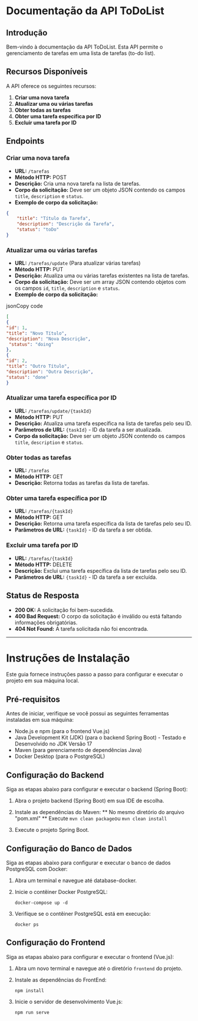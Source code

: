 # Documentação da API ToDoList

## Introdução

Bem-vindo à documentação da API ToDoList. Esta API permite o gerenciamento de tarefas em uma lista de tarefas (to-do list).

## Recursos Disponíveis

A API oferece os seguintes recursos:

1. **Criar uma nova tarefa**
2. **Atualizar uma ou várias tarefas**
3. **Obter todas as tarefas**
4. **Obter uma tarefa específica por ID**
5. **Excluir uma tarefa por ID**

## Endpoints

### Criar uma nova tarefa

- **URL:** `/tarefas`
- **Método HTTP:** POST
- **Descrição:** Cria uma nova tarefa na lista de tarefas.
- **Corpo da solicitação:** Deve ser um objeto JSON contendo os campos `title`, `description` e `status`.
- **Exemplo de corpo da solicitação:**
```json
{
    "title": "Título da Tarefa",
    "description": "Descrição da Tarefa",
    "status": "toDo"
}
```

### Atualizar uma ou várias tarefas

*   **URL:** `/tarefas/update` (Para atualizar várias tarefas)
*   **Método HTTP:** PUT
*   **Descrição:** Atualiza uma ou várias tarefas existentes na lista de tarefas.
*   **Corpo da solicitação:** Deve ser um array JSON contendo objetos com os campos `id`, `title`, `description` e `status`.
*   **Exemplo de corpo da solicitação:**

jsonCopy code
```json
[
{
"id": 1,
"title": "Novo Título",
"description": "Nova Descrição",
 "status": "doing"
},
{
"id": 2,
"title": "Outro Título",
"description": "Outra Descrição",
"status": "done"
}
```

### Atualizar uma tarefa específica por ID

*   **URL:** `/tarefas/update/{taskId}`
*   **Método HTTP:** PUT
*   **Descrição:** Atualiza uma tarefa específica na lista de tarefas pelo seu ID.
*   **Parâmetros de URL:** `{taskId}` - ID da tarefa a ser atualizada.
*   **Corpo da solicitação:** Deve ser um objeto JSON contendo os campos `title`, `description` e `status`.

### Obter todas as tarefas

*   **URL:** `/tarefas`
*   **Método HTTP:** GET
*   **Descrição:** Retorna todas as tarefas da lista de tarefas.

### Obter uma tarefa específica por ID

*   **URL:** `/tarefas/{taskId}`
*   **Método HTTP:** GET
*   **Descrição:** Retorna uma tarefa específica da lista de tarefas pelo seu ID.
*   **Parâmetros de URL:** `{taskId}` - ID da tarefa a ser obtida.

### Excluir uma tarefa por ID

*   **URL:** `/tarefas/{taskId}`
*   **Método HTTP:** DELETE
*   **Descrição:** Exclui uma tarefa específica da lista de tarefas pelo seu ID.
*   **Parâmetros de URL:** `{taskId}` - ID da tarefa a ser excluída.

Status de Resposta
------------------

*   **200 OK:** A solicitação foi bem-sucedida.
*   **400 Bad Request:** O corpo da solicitação é inválido ou está faltando informações obrigatórias.
*   **404 Not Found:** A tarefa solicitada não foi encontrada.
------------------------------------------------------------------------------------------------------

Instruções de Instalação
========================

Este guia fornece instruções passo a passo para configurar e executar o projeto em sua máquina local.

Pré-requisitos
--------------

Antes de iniciar, verifique se você possui as seguintes ferramentas instaladas em sua máquina:

*   Node.js e npm (para o frontend Vue.js)
*   Java Development Kit (JDK) (para o backend Spring Boot) - Testado e Desenvolvido no JDK Versão 17
*   Maven (para gerenciamento de dependências Java)
*   Docker Desktop (para o PostgreSQL)

Configuração do Backend
-----------------------

Siga as etapas abaixo para configurar e executar o backend (Spring Boot):

1.  Abra o projeto backend (Spring Boot) em sua IDE de escolha.
    
2.  Instale as dependências do Maven:
** No mesmo diretório do arquivo "pom.xml"
** Execute
`mvn clean package`ou `mvn clean install`
    
3.  Execute o projeto Spring Boot.

Configuração do Banco de Dados
------------------------------

Siga as etapas abaixo para configurar e executar o banco de dados PostgreSQL com Docker:

1.  Abra um terminal e navegue até database-docker.
    
2.  Inicie o contêiner Docker PostgreSQL:
    
    `docker-compose up -d`
    
3.  Verifique se o contêiner PostgreSQL está em execução:
     
    `docker ps`
    
Configuração do Frontend
------------------------

Siga as etapas abaixo para configurar e executar o frontend (Vue.js):

1.  Abra um novo terminal e navegue até o diretório `frontend` do projeto.
    
2.  Instale as dependências do FrontEnd:

    `npm install`
    
4.  Inicie o servidor de desenvolvimento Vue.js:
    
    `npm run serve`
